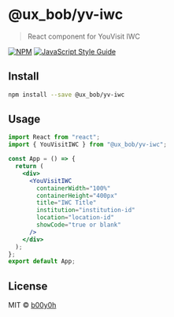 # @ux_bob/yv-iwc

> React component for YouVisit IWC

[![NPM](https://img.shields.io/npm/v/@ux_bob/yv-iwc.svg)](https://www.npmjs.com/package/@ux_bob/yv-iwc) [![JavaScript Style Guide](https://img.shields.io/badge/code_style-standard-brightgreen.svg)](https://standardjs.com)

## Install

```bash
npm install --save @ux_bob/yv-iwc
```

## Usage

```jsx
import React from "react";
import { YouVisitIWC } from "@ux_bob/yv-iwc";

const App = () => {
  return (
    <div>
      <YouVisitIWC
        containerWidth="100%"
        containerHeight="400px"
        title="IWC Title"
        institution="institution-id"
        location="location-id"
        showCode="true or blank"
      />
    </div>
  );
};
export default App;
```

## License

MIT © [b00y0h](https://github.com/b00y0h)
